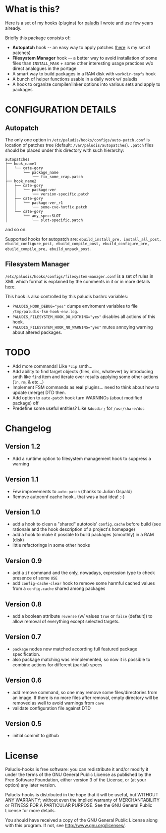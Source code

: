 What is this?
=============

Here is a set of my hooks (plugins) for [paludis](http://paludis.exherbo.org) I wrote and use few years already.

Briefly this package consists of:
* __Autopatch__ hook -- an easy way to apply patches ([here](https://github.com/zaufi/paludis-autopatches) is my set of patches)
* __Filesystem Manager__ hook -- a better way to avoid installation of some files than `INSTALL_MASK` +
  some other interesting usage practices w/o direct analogues in the portage
* A smart way to build packages in a RAM disk with `workdir-tmpfs` hook
* A bunch of helper functions usable in a daily work w/ paludis
* A hook to organize compiler/linker options into various sets and apply to packages

CONFIGURATION DETAILS
=====================

Autopatch
---------

The only one option in `/etc/paludis/hooks/configs/auto-patch.conf` is location of patches tree
(default: `/var/paludis/autopatches`).
`.patch` files should be placed under this directory with such hierarchy:
```
autopatches
├── hook_name1
│   └── cate-gory
│       └── package_name
│           └── fix_some_crap.patch
├── hook_name2
│   ├── cate-gory
│   │   └── package-ver
│   │       └── version-specific.patch
│   ├── cate-gory
│   │   └── package-ver_r1
│   │       └── some-cve-hotfix.patch
│   └── cate-gory
│       └── any_spec:SLOT
│           └── slot-specific.patch
```
and so on.

Supported hooks for autopatch are:
`ebuild_install_pre, install_all_post, ebuild_configure_post, ebuild_compile_post, ebuild_configure_pre, ebuild_compile_pre, ebuild_unpack_post`.

Filesystem Manager
------------------

`/etc/paludis/hooks/configs/filesystem-manager.conf` is a set of rules in XML which format is explained
by the comments in it or in more details
[here](https://github.com/zaufi/paludis-config/blob/hardware/notebook/MSI-GP60-2PE-Leopard/hooks/configs/filesystem-manager.conf).

This hook is also controlled by this paludis bashrc variables:
  * `PALUDIS_HOOK_DEBUG="yes"` dumps enviroment variables to file `/tmp/paludis-fsm-hook-env.log`.
  * `PALUDIS_FILESYSTEM_HOOK_DO_NOTHING="yes"` disables all actions of this hook.
  * `PALUDIS_FILESYSTEM_HOOK_NO_WARNING="yes"` mutes annoying warning about altered packages.

TODO
====

* Add more commands! Like `*zip` smth...
* Add ability to find target objects (files, dirs, whatever) by introducing smth
  like `find` item and iterate over results applying some other actions (`ln`, `rm`, & etc...)
* Implement FSM commands as **real** plugins... need to think about how to update (merge) DTD then.
* Add option to `auto-patch` hook turn WARNINGs (about modified package) off
* Predefine some useful entities? Like `&docdir;` for `/usr/share/doc`

Changelog
=========

Version 1.2
-----------

* Add a runtime option to filesystem management hook to suppress a warning

Version 1.1
-----------

* Few improvements to `auto-patch` (thanks to Julian Ospald)
* Remove autoconf cache hook.. that was a bad idea! ;-)

Version 1.0
-----------
* add a hook to clean a "shared" autotools' `config.cache` before build (see rationale and the hook
  description of a project's homepage)
* add a hook to make it possble to build packages (smoothly) in a RAM (disk)
* little refactorings in some other hooks

Version 0.9
-----------
* add a `if` command and the only, nowadays, expression type to check presence of some `USE`
* add `config-cache-clear` hook to remove some harmful cached values from a `config.cache`
  shared among packages

Version 0.8
-----------
* add a boolean attribute `reverse` (w/ values `true` or `false` (default)) to allow removal
of everything except selected targets.

Version 0.7
-----------
* `package` nodes now matched according full featured package specification.
* also package matching was reimplemented, so now it is possible to combine actions
  for different (partial) specs

Version 0.6
-----------
* add remove command, so one may remove some files/directories from an image. If there is
  no more files after removal, empty directory will be removed as well to avoid warnings
  from `cave`
* validate configuration file against DTD

Version 0.5
-----------
* initial commit to github


License
=======

Paludis-hooks is free software: you can redistribute it and/or modify it
under the terms of the GNU General Public License as published by the
Free Software Foundation, either version 3 of the License, or
(at your option) any later version.

Paludis-hooks is distributed in the hope that it will be useful, but
WITHOUT ANY WARRANTY; without even the implied warranty of
MERCHANTABILITY or FITNESS FOR A PARTICULAR PURPOSE.
See the GNU General Public License for more details.

You should have received a copy of the GNU General Public License along
with this program.  If not, see <http://www.gnu.org/licenses/>.
